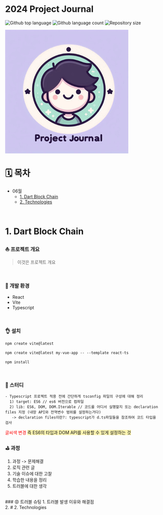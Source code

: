 # 2024 Project Journal

  <p>
  <img alt="Github top language" src="https://img.shields.io/github/languages/top/camac0808/2024?color=56BEB8">
  <img alt="Github language count" src="https://img.shields.io/github/languages/count/camac0808/2024?color=56BEB8">
  <img alt="Repository size" src="https://img.shields.io/github/repo-size/camac0808/2024?color=56BEB8">
</p>

<!--프로젝트 대문 이미지-->
<img src="/project-journal.jpg" alt="Project Journal" width="400" />


<br>

<!--목차-->
# 🗓️ 목차
- 06월
  - [1. Dart Block Chain](#1-dart-block-chain)
  - [2. Technologies](#2-technologies)

<br>

# 1. Dart Block Chain

### ⛵ 프로젝트 개요
> 이것은 프로젝트 개요
<br>

### :rocket: 개발 환경
- React
- Vite 
- Typescript
<br>

### 👌 설치
```
npm create vite@latest
```
```
npm create vite@latest my-vue-app -- --template react-ts
```
```
npm install
```
<br>

### 📖 스터디
```
- Typescript 프로젝트 적용 전에 간단하게 tsconfig 파일의 구성에 대해 정리
  1) target: ES6 // es6 버전으로 컴파일
  2) lib: ES6, DOM, DOM.Iterable // 코드를 어디서 실행할지 또는 declaration files 지정 (내장 API와 전역변수 범위를 설정하는거다)
   -> declaration files이란?: typescript가 d.ts파일들을 참조하여 코드 타입을 검사
```
<span style="color:red"> 글씨색 변경 </span>
<span style="background-color:#fff5b1">즉 ES6의 타입과 DOM API를 사용할 수 있게 설정하는 것</span>
<br>

### ⛳ 과정
1. 과정 -> 문제해결
2. 로직 관련 글
3. 기술 이슈에 대한 고찰
4. 학습한 내용을 정리
5. 트러블에 대한 생각
<br>
### 😡 트러블 슈팅
1. 트러블 발생 이유와 해결점

<br>
2. 
# 2. Technologies


